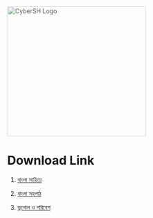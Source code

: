 <img src="https://avatars.githubusercontent.com/u/85736436?v=4" alt="CyberSH Logo" width="320" height="300" style="opacity: 0.7;"> 

# Download Link

1. <a href="https://drive.google.com/u/0/uc?id=147ArExQeWqn8KE_9bHue3uPfAA_ZCKWV&export=download" class="btn">বাংলা সাহিত্য</a>

2. <a href="https://github.com/ShTasrif/File-Manager/raw/main/Books/Cls-9%20Bangla%20Sahapath.pdf" class="btn">বাংলা সহপাঠ</a>

3. <a href="https://github.com/ShTasrif/File-Manager/raw/main/Books/Cls-9-10%20Bhugol.pdf" class="btn">ভুগোল ও পরিবেশ</a>
